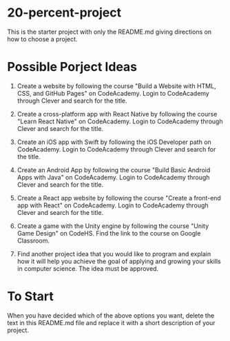 # 20-percent-project
This is the starter project with only the README.md giving directions on how to choose a project.

# Possible Porject Ideas
1. Create a website by following the course "Build a Website with HTML, CSS, and GitHub Pages" on CodeAcademy.
  Login to CodeAcademy through Clever and search for the title.
  
2. Create a cross-platform app with React Native by following the course "Learn React Native" on CodeAcademy.
  Login to CodeAcademy through Clever and search for the title.
  
3. Create an iOS app with Swift by following the iOS Developer path on CodeAcademy.
  Login to CodeAcademy through Clever and search for the title.
  
4. Create an Android App by following the course "Build Basic Android Apps with Java" on CodeAcademy.
  Login to CodeAcademy through Clever and search for the title.
  
5. Create a React app website by following the course "Create a front-end app with React" on CodeAcademy.
  Login to CodeAcademy through Clever and search for the title.
  
6. Create a game with the Unity engine by following the course "Unity Game Design" on CodeHS.
  Find the link to the course on Google Classroom.

7. Find another project idea that you would like to program and explain how it will help you achieve the goal
of applying and growing your skills in computer science. The idea must be approved.

# To Start
When you have decided which of the above options you want, delete the text in this README.md file and replace it with a short description of your project.
